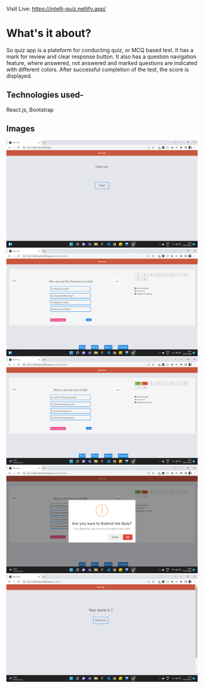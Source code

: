Visit Live: https://intelli-quiz.netlify.app/

# What's it about?

So quiz app is a plateform for conducting quiz, or MCQ based test. It has a mark for review and clear response button. It also has a question navigation feature, where answered, not answered and marked questions are indicated with different colors. After successful completion of the test, the score is displayed.

## Technologies used-
React.js, Bootstrap

## Images

![](quiz-app-screenshots/Screenshot%20(715).png)
![](quiz-app-screenshots/Screenshot%20(716).png)
![](quiz-app-screenshots/Screenshot%20(718).png)
![](quiz-app-screenshots/Screenshot%20(719).png)
![](quiz-app-screenshots/Screenshot%20(720).png)
